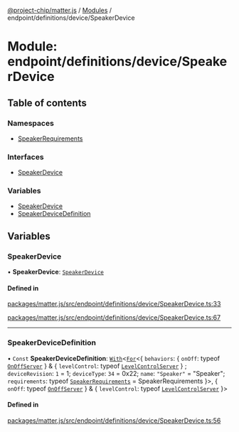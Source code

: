 [@project-chip/matter.js](../README.md) / [Modules](../modules.md) / endpoint/definitions/device/SpeakerDevice

# Module: endpoint/definitions/device/SpeakerDevice

## Table of contents

### Namespaces

- [SpeakerRequirements](endpoint_definitions_device_SpeakerDevice.SpeakerRequirements.md)

### Interfaces

- [SpeakerDevice](../interfaces/endpoint_definitions_device_SpeakerDevice.SpeakerDevice.md)

### Variables

- [SpeakerDevice](endpoint_definitions_device_SpeakerDevice.md#speakerdevice)
- [SpeakerDeviceDefinition](endpoint_definitions_device_SpeakerDevice.md#speakerdevicedefinition)

## Variables

### SpeakerDevice

• **SpeakerDevice**: [`SpeakerDevice`](../interfaces/endpoint_definitions_device_SpeakerDevice.SpeakerDevice.md)

#### Defined in

[packages/matter.js/src/endpoint/definitions/device/SpeakerDevice.ts:33](https://github.com/project-chip/matter.js/blob/6d3b6a5d957d88a9231d6ecab4bb41f8133112be/packages/matter.js/src/endpoint/definitions/device/SpeakerDevice.ts#L33)

[packages/matter.js/src/endpoint/definitions/device/SpeakerDevice.ts:67](https://github.com/project-chip/matter.js/blob/6d3b6a5d957d88a9231d6ecab4bb41f8133112be/packages/matter.js/src/endpoint/definitions/device/SpeakerDevice.ts#L67)

___

### SpeakerDeviceDefinition

• `Const` **SpeakerDeviceDefinition**: [`With`](node_export._internal_.md#with)\<[`For`](behavior_cluster_export._internal_.EndpointType.md#for)\<\{ `behaviors`: \{ `onOff`: typeof [`OnOffServer`](behavior_definitions_on_off_export.OnOffServer.md)  } & \{ `levelControl`: typeof [`LevelControlServer`](../classes/behavior_definitions_level_control_export.LevelControlServer.md)  } ; `deviceRevision`: ``1`` = 1; `deviceType`: ``34`` = 0x22; `name`: ``"Speaker"`` = "Speaker"; `requirements`: typeof [`SpeakerRequirements`](endpoint_definitions_device_SpeakerDevice.SpeakerRequirements.md) = SpeakerRequirements }\>, \{ `onOff`: typeof [`OnOffServer`](behavior_definitions_on_off_export.OnOffServer.md)  } & \{ `levelControl`: typeof [`LevelControlServer`](../classes/behavior_definitions_level_control_export.LevelControlServer.md)  }\>

#### Defined in

[packages/matter.js/src/endpoint/definitions/device/SpeakerDevice.ts:56](https://github.com/project-chip/matter.js/blob/6d3b6a5d957d88a9231d6ecab4bb41f8133112be/packages/matter.js/src/endpoint/definitions/device/SpeakerDevice.ts#L56)
